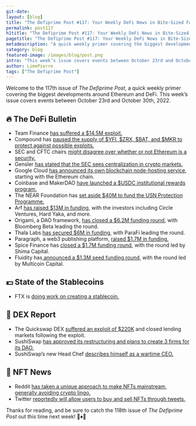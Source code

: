 ```yaml
---
git-date:
layout: [blog]
title: "The Defiprime Post #117: Your Weekly DeFi News in Bite-Sized Fashion"
permalink: post117
h1title: "The Defiprime Post #117: Your Weekly DeFi News in Bite-Sized Fashion"
pagetitle: "The Defiprime Post #117: Your Weekly DeFi News in Bite-Sized Fashion"
metadescription: "A quick weekly primer covering the biggest developments around Ethereum and DeFi. This week’s issue covers events between October 23rd and October 30th, 2022"
category: blog
featured-image: /images/blog/post.png
intro: "This week’s issue covers events between October 23rd and October 30th, 2022"
author: LimePierre
tags: ["The Defiprime Post"]
---
```


Welcome to the 117th issue of _The Defiprime Post_, a quick weekly primer covering the biggest developments around Ethereum and DeFi. This week’s issue covers events between October 23rd and October 30th, 2022.


## 🔥 The DeFi Bulletin

* Team Finance [has suffered a $14.5M exploit. ](https://www.coindesk.com/business/2022/10/27/crypto-platform-team-finance-suffers-145m-exploit/)
* Compound has [paused the supply of $YFI, $ZRX, $BAT, and $MKR to protect against possible exploits. ](https://www.coindesk.com/tech/2022/10/25/compound-pauses-yfi-zrx-bat-and-mkr-supply-to-protect-against-potential-exploits/)
* SEC and CFTC chairs [might disagree over whether or not Ethereum is a security. ](https://www.theblock.co/post/179423/cftc-and-sec-chairs-may-disagree-over-whether-ether-is-a-security)
* Gensler [has stated that the SEC sees centralization in crypto markets. ](https://www.theblock.co/post/179459/gensler-sec-sees-centralization-in-crypto-markets)
* Google Cloud [has announced its own blockchain node-hosting service](https://www.theblock.co/post/180458/google-cloud-announces-blockchain-node-service-starting-with-ethereum), starting with the Ethereum chain. 
* Coinbase and MakerDAO [have launched a $USDC institutional rewards program.](https://www.coinbase.com/blog/coinbase-launches-usdc-institutional-rewards-program-with-makerdao)
* The NEAR Foundation has [set aside $40M to fund the USN Protection Programme.](https://near.org/blog/near-launches-usn-protection-programme-aurora/)
* Arf [has raised $13M in funding](https://finance.yahoo.com/news/arf-raises-13m-investors-including-003500839.html), with the investors including Circle Ventures, Hard Yaka, and more. 
* Origami, a DAO framework, [has closed a $6.2M funding round](https://www.coindesk.com/business/2022/10/26/bloomberg-beta-leads-62m-funding-for-dao-framework-origami/), with Bloomberg Beta leading the round. 
* Thala Labs [has secured $6M in funding](https://www.theblock.co/post/177279/parafi-backs-thala-labs-6-million-raise-to-build-defi-stack-on-aptos-exclusive), with ParaFi leading the round. 
* Paragraph, a web3 publishing platform, [raised $1.7M in funding.](https://www.theblock.co/post/179174/web3-publishing-platform-paragraph-raises) 
* Spice Finance has [closed a $1.7M funding round](https://spicefinance.medium.com/spice-finance-raises-1-7m-led-by-shima-capital-to-solve-scale-nft-lending-e94dfd82cb4f?s=35), with the round led by Shima Capital.
* Fluidity has[ announced a $1.3M seed funding round,](https://blog.fluidity.money/fluidity-announces-1-3-million-seed-round-led-by-multicoin-capital-943ee3fbe0e6?s=35) with the round led by Multicoin Capital. 


## 💵 State of the Stablecoins

* FTX is [doing work on creating a stablecoin. ](https://www.coindesk.com/business/2022/10/27/crypto-exchange-ftx-is-working-on-creating-a-stablecoin-report/)


## 💱 DEX Report

* The Quickswap DEX [suffered an exploit of $220K](https://www.theblock.co/post/179333/decentralized-exchange-quickswap-exploited-for-220k-plans-to-close-lending-markets) and closed lending markets following the exploit. 
* SushiSwap [has approved its restructuring and plans to create 3 firms for its DAO. ](https://www.coindesk.com/business/2022/10/26/crypto-exchange-sushiswap-approves-restructuring-will-create-three-firms-for-dao/)
* SushiSwap’s new Head Chef [describes himself as a wartime CEO. ](https://www.theblock.co/post/179690/sushiswaps-new-head-chef-describes-himself-as-a-wartime-ceo)


## 💎 NFT News

* Reddit [has taken a unique approach to make NFTs mainstream, generally avoiding crypto lingo. ](https://www.theblock.co/post/179797/reddit-avoids-crypto-lingo-shows-how-to-take-nfts-mainstream)
* Twitter [reportedly will allow users to buy and sell NFTs through tweets.](https://decrypt.co/113007/twitter-buy-sell-nfts-tweets-magic-eden-dapper-rarible)


Thanks for reading, and be sure to catch the 118th issue of _The Defiprime Post_ out this time next week! 👋♦️👋